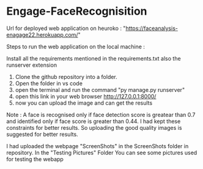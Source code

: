 # Engage-FaceRecognisition

Url for deployed web application on heuroko : "https://faceanalysis-enagage22.herokuapp.com/"

Steps to run the web application on the local machine :

Install all the requirements mentioned in the requirements.txt also the runserver extension

1. Clone the github repository into a folder.
2. Open the folder in vs code 
3. open the terminal and run the command  "py manage.py runserver" 
4. open this link in your web browser http://127.0.0.1:8000/
5. now you can upload the image and can get the results

Note : A face is recognised only if face detection score is greatear than 0.7 and identified only if face score is greater than 0.44. I had kept these constraints for better results. So uploading the good quality images is suggested for better results.

I had uploaded the webpage "ScreenShots" in the ScreenShots folder in repository.
In the "Testing Pictures" Folder You can see some pictures used for testing the webapp

